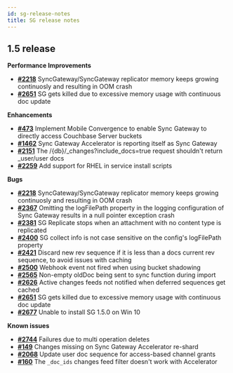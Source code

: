 ```yaml
---
id: sg-release-notes
title: SG release notes
---
```


## 1.5 release

__Performance Improvements__

- [__#2218__](https://github.com/couchbase/sync_gateway/issues/2218) SyncGateway/SyncGateway replicator memory keeps growing continuosly and resulting in OOM crash
- [__#2651__](https://github.com/couchbase/sync_gateway/issues/2651) SG gets killed due to excessive memory usage with continuous doc update

__Enhancements__

- [__#473__](https://github.com/couchbase/sync_gateway/issues/473) Implement Mobile Convergence to enable Sync Gateway to directly access Couchbase Server buckets
- [__#1462__](https://github.com/couchbase/sync_gateway/issues/1462) Sync Gateway Accelerator is reporting itself as Sync Gateway
- [__#2151__](https://github.com/couchbase/sync_gateway/issues/2151) The /{db}/\_changes?include_docs=true request shouldn't return _user/user docs
- [__#2259__](https://github.com/couchbase/sync_gateway/issues/2259) Add support for RHEL in service install scripts

__Bugs__

- [__#2218__](https://github.com/couchbase/sync_gateway/issues/2218) SyncGateway/SyncGateway replicator memory keeps growing continuosly and resulting in OOM crash
- [__#2367__](https://github.com/couchbase/sync_gateway/issues/2367) Omitting the logFilePath property in the logging configuration of Sync Gateway results in a null pointer exception crash
- [__#2381__](https://github.com/couchbase/sync_gateway/issues/2381) SG Replicate stops when an attachment with no content type is replicated
- [__#2400__](https://github.com/couchbase/sync_gateway/issues/2400) SG collect info is not case sensitive on the config's logFilePath property
- [__#2421__](https://github.com/couchbase/sync_gateway/issues/2421) Discard new rev sequence if it is less than a docs current rev sequence, to avoid issues with caching
- [__#2500__](https://github.com/couchbase/sync_gateway/issues/2500) Webhook event not fired when using bucket shadowing
- [__#2565__](https://github.com/couchbase/sync_gateway/issues/2565) Non-empty oldDoc being sent to sync function during import
- [__#2626__](https://github.com/couchbase/sync_gateway/issues/2626) Active changes feeds not notified when deferred sequences get cached
- [__#2651__](https://github.com/couchbase/sync_gateway/issues/2651) SG gets killed due to excessive memory usage with continuous doc update
- [__#2677__](https://github.com/couchbase/sync_gateway/issues/2677) Unable to install SG 1.5.0 on Win 10

__Known issues__

- [__#2744__](https://github.com/couchbase/sync_gateway/pull/2744) Failures due to multi operation deletes
- [__#149__](https://github.com/couchbaselabs/sync-gateway-accel/issues/149) Changes missing on Sync Gateway Accelerator re-shard
- [__#2068__](https://github.com/couchbase/sync_gateway/issues/2068) Update user doc sequence for access-based channel grants
- [__#160__](https://github.com/couchbaselabs/sync-gateway-accel/issues/160) The `_doc_ids` changes feed filter doesn't work with Accelerator
